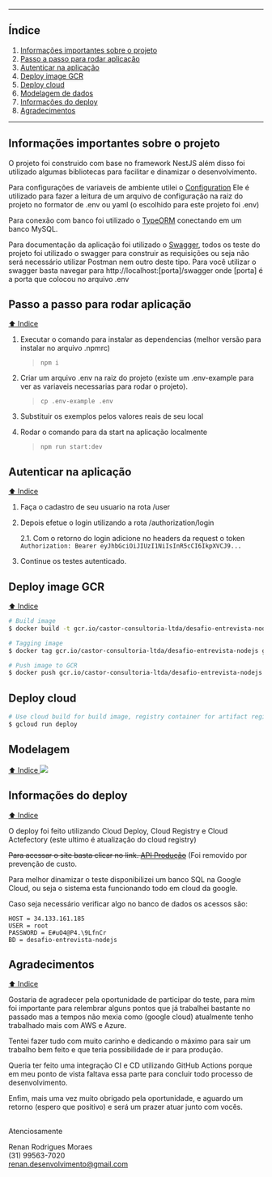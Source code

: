 *******
<div id='indice'/> 

## Índice

1. [Informações importantes sobre o projeto](#infoImportante)
2. [Passo a passo para rodar aplicação](#rodarAplicacao)
3. [Autenticar na aplicação](#autenticatAplicacao)
4. [Deploy image GCR](#deployGCR)
5. [Deploy cloud](#deploycloudrun)
6. [Modelagem de dados](#modelagem) 
7. [Informações do deploy](#infoDeploy)
8. [Agradecimentos](#agradecimento)
*******


<div id='infoImportante'/>  

## Informações importantes sobre o projeto
O projeto foi construido com base no framework NestJS além disso foi utilizado algumas bibliotecas para facilitar e dinamizar o desenvolvimento.

Para configurações de variaveis de ambiente utilei o [Configuration](https://docs.nestjs.com/techniques/configuration#configuration) Ele é utilizado para fazer a leitura de um arquivo de configuração na raiz do projeto no formator de .env ou yaml (o escolhido para este projeto foi .env)

Para conexão com banco foi utilizado o [TypeORM](https://docs.nestjs.com/recipes/sql-typeorm) conectando em um banco MySQL.

Para documentação da aplicação foi utilizado o [Swagger](https://docs.nestjs.com/openapi/introduction), todos os teste do projeto foi utilizado o swagger para construir as requisições ou seja não será necessário utilizar Postman nem outro deste tipo. Para você utilizar o swagger basta navegar para http://localhost:[porta]/swagger onde [porta] é a porta que colocou no arquivo .env

<div id='rodarAplicacao'/>  

## Passo a passo para rodar aplicação

[⬆️ Indice ](#indice)
1. Executar o comando para instalar as dependencias (melhor versão para instalar no arquivo .npmrc)
    > `npm i`

2. Criar um arquivo .env na raiz do projeto (existe um .env-example para ver as variaveis necessarias para rodar o projeto).

    > `cp .env-example .env`

3. Substituir os exemplos pelos valores reais de seu local

4. Rodar o comando para da start na aplicação localmente

    > `npm run start:dev`

<div id='autenticatAplicacao'/>  

## Autenticar na aplicação
[⬆️ Indice ](#indice)
1. Faça o cadastro de seu usuario na rota /user
2. Depois efetue o login utilizando a rota /authorization/login

    2.1. Com o retorno do login adicione no headers da request o token `Authorization: Bearer eyJhbGciOiJIUzI1NiIsInR5cCI6IkpXVCJ9...`
3. Continue os testes autenticado.

<div id='deployGCR'/>  

## Deploy image GCR
[⬆️ Indice ](#indice)

```bash
# Build image
$ docker build -t gcr.io/castor-consultoria-ltda/desafio-entrevista-nodejs .

# Tagging image
$ docker tag gcr.io/castor-consultoria-ltda/desafio-entrevista-nodejs gcr.io/castor-consultoria-ltda/desafio-entrevista-nodejs:latest

# Push image to GCR
$ docker push gcr.io/castor-consultoria-ltda/desafio-entrevista-nodejs:latest
```

<div id='deploycloudrun'/>  

## Deploy cloud
```bash
# Use cloud build for build image, registry container for artifact registry and create service in cloud run automatic
$ gcloud run deploy
```

<div id='modelagem'/>  

## Modelagem
[⬆️ Indice ](#indice)
![](https://i.imgur.com/DWChF6h.png)


<div id='infoDeploy'/>

## Informações do deploy
[⬆️ Indice ](#indice)

O deploy foi feito utilizando Cloud Deploy, Cloud Registry e Cloud Actefectory (este ultimo é atualização do cloud registry)

<s>Para acessar o site basta clicar no link. [API Produção](https://desafio-entrevista-nodejs-bvrsnczorq-uc.a.run.app/swagger)</s> (Foi removido por prevenção de custo.

Para melhor dinamizar o teste disponibilizei um banco SQL na Google Cloud, ou seja o sistema esta funcionando todo em cloud da google.

Caso seja necessário verificar algo no banco de dados os acessos são:

```
HOST = 34.133.161.185
USER = root
PASSWORD = E#uO4@P4.\9LfnCr
BD = desafio-entrevista-nodejs
```

<div id='agradecimento'/>

## Agradecimentos
[⬆️ Indice ](#indice)

Gostaria de agradecer pela oportunidade de participar do teste, para mim foi importante para relembrar alguns pontos que já trabalhei bastante no passado mas a tempos não mexia como (google cloud) atualmente tenho trabalhado mais com AWS e Azure.
 
Tentei fazer tudo com muito carinho e dedicando o máximo para sair um trabalho bem feito e que teria possibilidade de ir para produção.
 
Queria ter feito uma integração CI e CD utilizando GitHub Actions porque em meu ponto de vista faltava essa parte para concluir todo processo de desenvolvimento.
 
Enfim, mais uma vez muito obrigado pela oportunidade, e aguardo um retorno (espero que positivo) e será um prazer atuar junto com vocês.
<br>
<br>

Atenciosamente

Renan Rodrigues Moraes <br>
(31) 99563-7020 <br>
renan.desenvolvimento@gmail.com
